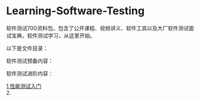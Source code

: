 # Learning-Software-Testing
软件测试70G资料包，包含了公开课程、视频讲义、软件工具以及大厂软件测试面试宝典，软件测试学习，从这里开始。

以下是文件目录：

软件测试预备内容：

软件测试进阶内容：
<div>
<a href="pan.baidu.com/s/1HVSzSxM44irjixSX-DuYjw">1.性能测试入门</a><br>
2.
